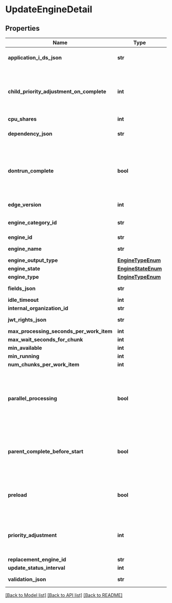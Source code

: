 # UpdateEngineDetail

## Properties
Name | Type | Description | Notes
------------ | ------------- | ------------- | -------------
**application_i_ds_json** | **str** | JSON Data for application_id | [optional] 
**child_priority_adjustment_on_complete** | **int** | When this task completes, adjust the priority of child tasks by this value | [optional] 
**cpu_shares** | **int** |  | [optional] 
**dependency_json** | **str** | JSON Data for dependency | [optional] 
**dontrun_complete** | **bool** | If true, do not run this engine.  Complete as soon as possible and do not assign work. | [optional] 
**edge_version** | **int** | edge version of the engine | [optional] 
**engine_category_id** | **str** | The UUID of the Engine Category | [optional] 
**engine_id** | **str** |  | [optional] 
**engine_name** | **str** | Name of the Engine | [optional] 
**engine_output_type** | [**EngineTypeEnum**](EngineTypeEnum.md) |  | [optional] 
**engine_state** | [**EngineStateEnum**](EngineStateEnum.md) |  | [optional] 
**engine_type** | [**EngineTypeEnum**](EngineTypeEnum.md) |  | [optional] 
**fields_json** | **str** | JSON Data for fields | [optional] 
**idle_timeout** | **int** |  | [optional] 
**internal_organization_id** | **str** |  | [optional] 
**jwt_rights_json** | **str** | JSON Data for jwt_rights | [optional] 
**max_processing_seconds_per_work_item** | **int** |  | [optional] 
**max_wait_seconds_for_chunk** | **int** |  | [optional] 
**min_available** | **int** |  | [optional] 
**min_running** | **int** |  | [optional] 
**num_chunks_per_work_item** | **int** |  | [optional] 
**parallel_processing** | **bool** | If true, the engine can handle multiple instances working against the same chunk task. | [optional] 
**parent_complete_before_start** | **bool** | If true, the engine waits for the parent(s) to be complete before starting | [optional] 
**preload** | **bool** | If it is &#x60;true&#x60;, that means the engine need to pull docker image to local | [optional] 
**priority_adjustment** | **int** | On new tasks with this engine, add this value to the priority of that task | [optional] 
**replacement_engine_id** | **str** |  | [optional] 
**update_status_interval** | **int** |  | [optional] 
**validation_json** | **str** | JSON Data for validation | [optional] 

[[Back to Model list]](../README.md#documentation-for-models) [[Back to API list]](../README.md#documentation-for-api-endpoints) [[Back to README]](../README.md)


